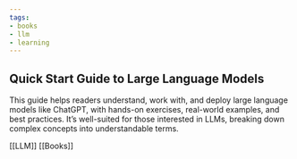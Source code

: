 ```yaml
---
tags:
- books
- llm
- learning
---
```


## **Quick Start Guide to Large Language Models**

This guide helps readers understand, work with, and deploy large language models like ChatGPT, with hands-on exercises, real-world examples, and best practices. It’s well-suited for those interested in LLMs, breaking down complex concepts into understandable terms.

 [[LLM]]  [[Books]]